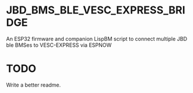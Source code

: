 # JBD_BMS_BLE_VESC_EXPRESS_BRIDGE
An ESP32 firmware and companion LispBM script to connect multiple JBD ble BMSes to VESC-EXPRESS via ESPNOW

# TODO
Write a better readme.

